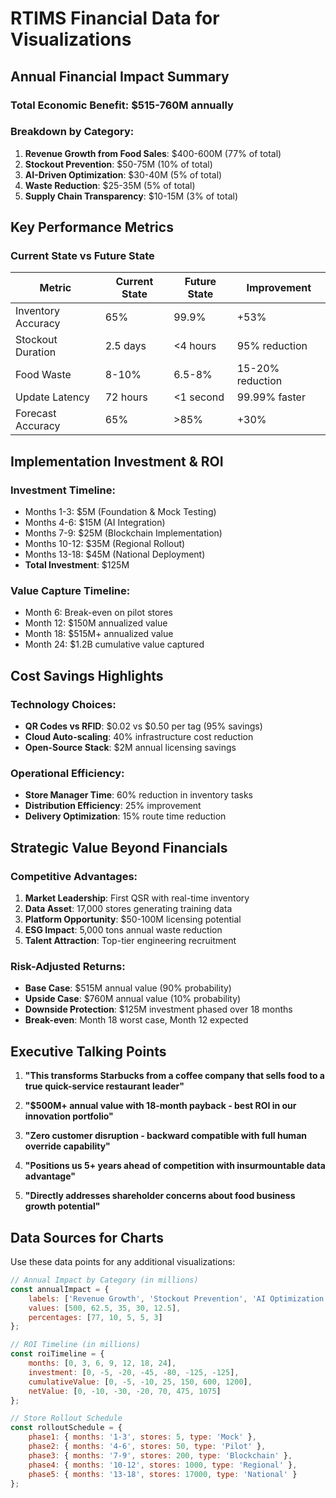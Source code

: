 # RTIMS Financial Data for Visualizations

## Annual Financial Impact Summary

### Total Economic Benefit: $515-760M annually

### Breakdown by Category:
1. **Revenue Growth from Food Sales**: $400-600M (77% of total)
2. **Stockout Prevention**: $50-75M (10% of total)
3. **AI-Driven Optimization**: $30-40M (5% of total)
4. **Waste Reduction**: $25-35M (5% of total)
5. **Supply Chain Transparency**: $10-15M (3% of total)

## Key Performance Metrics

### Current State vs Future State
| Metric | Current State | Future State | Improvement |
|--------|--------------|--------------|-------------|
| Inventory Accuracy | 65% | 99.9% | +53% |
| Stockout Duration | 2.5 days | <4 hours | 95% reduction |
| Food Waste | 8-10% | 6.5-8% | 15-20% reduction |
| Update Latency | 72 hours | <1 second | 99.99% faster |
| Forecast Accuracy | 65% | >85% | +30% |

## Implementation Investment & ROI

### Investment Timeline:
- Months 1-3: $5M (Foundation & Mock Testing)
- Months 4-6: $15M (AI Integration)
- Months 7-9: $25M (Blockchain Implementation)
- Months 10-12: $35M (Regional Rollout)
- Months 13-18: $45M (National Deployment)
- **Total Investment**: $125M

### Value Capture Timeline:
- Month 6: Break-even on pilot stores
- Month 12: $150M annualized value
- Month 18: $515M+ annualized value
- Month 24: $1.2B cumulative value captured

## Cost Savings Highlights

### Technology Choices:
- **QR Codes vs RFID**: $0.02 vs $0.50 per tag (95% savings)
- **Cloud Auto-scaling**: 40% infrastructure cost reduction
- **Open-Source Stack**: $2M annual licensing savings

### Operational Efficiency:
- **Store Manager Time**: 60% reduction in inventory tasks
- **Distribution Efficiency**: 25% improvement
- **Delivery Optimization**: 15% route time reduction

## Strategic Value Beyond Financials

### Competitive Advantages:
1. **Market Leadership**: First QSR with real-time inventory
2. **Data Asset**: 17,000 stores generating training data
3. **Platform Opportunity**: $50-100M licensing potential
4. **ESG Impact**: 5,000 tons annual waste reduction
5. **Talent Attraction**: Top-tier engineering recruitment

### Risk-Adjusted Returns:
- **Base Case**: $515M annual value (90% probability)
- **Upside Case**: $760M annual value (10% probability)
- **Downside Protection**: $125M investment phased over 18 months
- **Break-even**: Month 18 worst case, Month 12 expected

## Executive Talking Points

1. **"This transforms Starbucks from a coffee company that sells food to a true quick-service restaurant leader"**

2. **"$500M+ annual value with 18-month payback - best ROI in our innovation portfolio"**

3. **"Zero customer disruption - backward compatible with full human override capability"**

4. **"Positions us 5+ years ahead of competition with insurmountable data advantage"**

5. **"Directly addresses shareholder concerns about food business growth potential"**

## Data Sources for Charts

Use these data points for any additional visualizations:

```javascript
// Annual Impact by Category (in millions)
const annualImpact = {
    labels: ['Revenue Growth', 'Stockout Prevention', 'AI Optimization', 'Waste Reduction', 'Supply Chain'],
    values: [500, 62.5, 35, 30, 12.5],
    percentages: [77, 10, 5, 5, 3]
};

// ROI Timeline (in millions)
const roiTimeline = {
    months: [0, 3, 6, 9, 12, 18, 24],
    investment: [0, -5, -20, -45, -80, -125, -125],
    cumulativeValue: [0, -5, -10, 25, 150, 600, 1200],
    netValue: [0, -10, -30, -20, 70, 475, 1075]
};

// Store Rollout Schedule
const rolloutSchedule = {
    phase1: { months: '1-3', stores: 5, type: 'Mock' },
    phase2: { months: '4-6', stores: 50, type: 'Pilot' },
    phase3: { months: '7-9', stores: 200, type: 'Blockchain' },
    phase4: { months: '10-12', stores: 1000, type: 'Regional' },
    phase5: { months: '13-18', stores: 17000, type: 'National' }
};
```